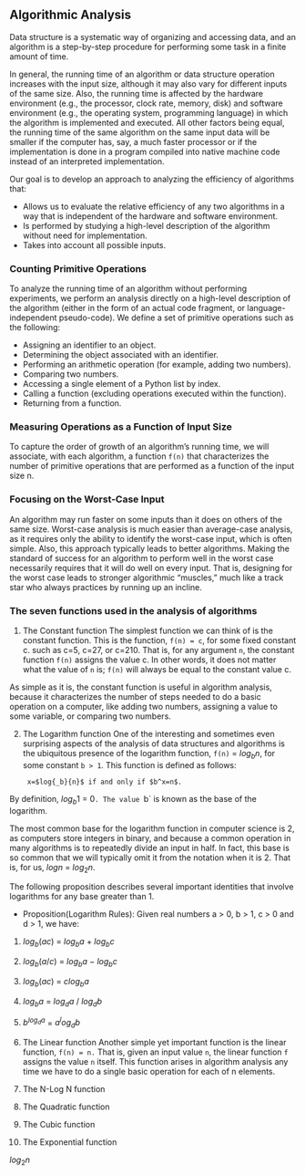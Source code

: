 ## Algorithmic Analysis

Data structure is a systematic way of organizing and accessing data, and an algorithm is a step-by-step procedure for performing some task in a finite amount of time. 

In general, the running time of an algorithm or data structure operation increases with the input size, 
although it may also vary for different inputs of the same size. Also, the running time is affected by 
the hardware environment (e.g., the processor, clock rate, memory, disk) and software environment 
(e.g., the operating system, programming language) in which the algorithm is implemented and executed. 
All other factors being equal, the running time of the same algorithm on the same input data will be smaller
if the computer has, say, a much faster processor or if the implementation is done in a program compiled into 
native machine code instead of an interpreted implementation.

Our goal is to develop an approach to analyzing the efficiency of algorithms that:
- Allows us to evaluate the relative efficiency of any two algorithms in a way
that is independent of the hardware and software environment.
- Is performed by studying a high-level description of the algorithm without
need for implementation.
- Takes into account all possible inputs.

### Counting Primitive Operations

To analyze the running time of an algorithm without performing experiments, we perform an analysis directly on a high-level description of the algorithm (either in the form of an actual code fragment, or language-independent pseudo-code). We define a set of primitive operations such as the following:
- Assigning an identifier to an object.
- Determining the object associated with an identifier.
- Performing an arithmetic operation (for example, adding two numbers).
- Comparing two numbers.
- Accessing a single element of a Python list by index.
- Calling a function (excluding operations executed within the function).
- Returning from a function.


### Measuring Operations as a Function of Input Size
To capture the order of growth of an algorithm’s running time, we will associate, with each algorithm, 
a function `f(n)` that characterizes the number of primitive operations that are performed as a function of the input size n.

### Focusing on the Worst-Case Input
An algorithm may run faster on some inputs than it does on others of the same size. 
Worst-case analysis is much easier than average-case analysis, as it requires only the ability to 
identify the worst-case input, which is often simple. Also, this approach typically leads to better algorithms. 
Making the standard of success for an algorithm to perform well in the worst case necessarily 
requires that it will do well on every input. That is, designing for the worst case leads to stronger 
algorithmic “muscles,” much like a track star who always practices by running up an incline.

### The seven functions used in the analysis of algorithms
1. The Constant function
The simplest function we can think of is the constant function. This is the function, `f(n) = c`, for some fixed constant c.
such as c=5, c=27, or c=210. That is, for any argument `n`, the constant function `f(n)` assigns the value c. 
In other words, it does not matter what the value of `n` is; `f(n)` will always be equal to the constant value c.

As simple as it is, the constant function is useful in algorithm analysis, because it characterizes the number 
of steps needed to do a basic operation on a computer, like adding two numbers, assigning a value to some 
variable, or comparing two numbers.


2. The Logarithm function
One of the interesting and sometimes even surprising aspects of the analysis of data structures and algorithms is the ubiquitous presence of the logarithm function,
`f(n)` = $log{_b}{n}$, for some constant `b > 1`. This function is defined as follows:

        x=$log{_b}{n}$ if and only if $b^x=n$.

By definition, $log{_b}{1}$ = 0`. The value `b` is known as the base of the logarithm.

The most common base for the logarithm function in computer science is 2, as computers store integers in binary, 
and because a common operation in many algorithms is to repeatedly divide an input in half. 
In fact, this base is so common that we will typically omit it from the notation when it is 2. 
That is, for us, $log{n}$ = $log{_2}{n}$.

The following proposition describes several important identities that involve logarithms for any base greater than 1.

- Proposition(Logarithm Rules): Given real numbers a > 0, b > 1, c > 0 and d > 1, we have:
1. $log{_b}{(ac)}$ = $log{_b}a$ + $log{_b}c$ 
2. $log{_b}(a/c)$ = $log{_b}{a}$ − $log{_b}{c}$ 
3. $log{_b}(ac)$ = $clog{_b}{a}$
4. $log{_b} a$ = $log{_d}{a}$ / $log{_d}{b}$
5. $b^{log{_d}{a}}$ = $a^log{_d}{b}$


3. The Linear function
Another simple yet important function is the linear function, 
        `f(n) = n.`
That is, given an input value `n`, the linear function `f` assigns the value `n` itself. This function arises in algorithm analysis any time we have to do a single basic operation for each of n elements.








4. The N-Log N function 
5. The Quadratic function 
6. The Cubic function 
7. The Exponential function



$log{_2}{n}$





















































